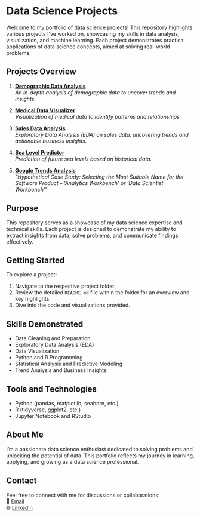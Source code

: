 # Data Science Projects

Welcome to my portfolio of data science projects! This repository highlights various projects I've worked on, showcasing my skills in data analysis, visualization, and machine learning. Each project demonstrates practical applications of data science concepts, aimed at solving real-world problems.

## Projects Overview

1. [**Demographic Data Analysis**](https://github.com/lahiruC22/data-science-projects/tree/main/demographic-data-analysis)   
   *An in-depth analysis of demographic data to uncover trends and insights.*

2. [**Medical Data Visualizer**](https://github.com/lahiruC22/data-science-projects/tree/main/medical-data-visualizer)  
   *Visualization of medical data to identify patterns and relationships.*

3. [**Sales Data Analysis**](https://github.com/lahiruC22/data-science-projects/tree/main/sales-data-analysis-python)  
   *Exploratory Data Analysis (EDA) on sales data, uncovering trends and actionable business insights.*

4. [**Sea Level Predictor**](https://github.com/lahiruC22/data-science-projects/tree/main/sea-level-predictor)  
   *Prediction of future sea levels based on historical data.*

5. [**Google Trends Analysis**](https://github.com/lahiruC22/data-science-projects/tree/main/google-trends-regression-anaysis)  
   *"Hypothetical Case Study: Selecting the Most Suitable Name for the Software Product – ‘Analytics Workbench’ or ‘Data Scientist Workbench’"*

## Purpose

This repository serves as a showcase of my data science expertise and technical skills. Each project is designed to demonstrate my ability to extract insights from data, solve problems, and communicate findings effectively.

## Getting Started

To explore a project:

1. Navigate to the respective project folder.
2. Review the detailed `README.md` file within the folder for an overview and key highlights.
3. Dive into the code and visualizations provided.

## Skills Demonstrated

- Data Cleaning and Preparation
- Exploratory Data Analysis (EDA)
- Data Visualization
- Python and R Programming
- Statistical Analysis and Predictive Modeling
- Trend Analysis and Business Insights

## Tools and Technologies

- Python (pandas, matplotlib, seaborn, etc.)
- R (tidyverse, ggplot2, etc.)
- Jupyter Notebook and RStudio

## About Me

I’m a passionate data science enthusiast dedicated to solving problems and unlocking the potential of data. This portfolio reflects my journey in learning, applying, and growing as a data science professional.

## Contact

Feel free to connect with me for discussions or collaborations:  
📧 [Email](lahirucw1@gmail.com)  
🌐 [LinkedIn](https://www.linkedin.com/in/lahiru-wimalarathna/)
